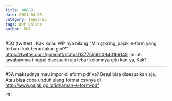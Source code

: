 ```yaml
---
title: 48889
date: 2021-04-05
category: Tanya-SC
tags: DJP Online
author: PNT
---
```


#5Q (twitter) : Kak kalau WP nya bilang "Min @kring_pajak e-form yang terbaru kok berantakan gini?" https://twitter.com/gideontf/status/1377556610940166148 Ini inti jawabannya tinggal disesuaiin aja lebar kolomnya gitu kan ya, Kak?

---

#5A maksudnya mau impor di eform pdf ya? Betul bisa disesuaikan aja. Atau bisa coba unduh ulang format csvnya di http://www.pajak.go.id/id/laman-e-form-pdf

`PNT`
